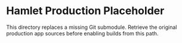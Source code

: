 # Hamlet Production Placeholder

This directory replaces a missing Git submodule. Retrieve the original production app sources before enabling builds from this path.
